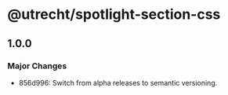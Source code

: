 # @utrecht/spotlight-section-css

## 1.0.0

### Major Changes

- 856d996: Switch from alpha releases to semantic versioning.

